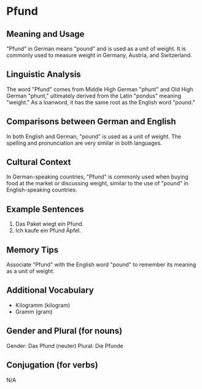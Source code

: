 # Pfund
## Meaning and Usage
"Pfund" in German means "pound" and is used as a unit of weight. It is commonly used to measure weight in Germany, Austria, and Switzerland.

## Linguistic Analysis
The word "Pfund" comes from Middle High German "phunt" and Old High German "phunt," ultimately derived from the Latin "pondus" meaning "weight." As a loanword, it has the same root as the English word "pound."

## Comparisons between German and English
In both English and German, "pound" is used as a unit of weight. The spelling and pronunciation are very similar in both languages.

## Cultural Context
In German-speaking countries, "Pfund" is commonly used when buying food at the market or discussing weight, similar to the use of "pound" in English-speaking countries.

## Example Sentences
1. Das Paket wiegt ein Pfund.
2. Ich kaufe ein Pfund Äpfel.

## Memory Tips
Associate "Pfund" with the English word "pound" to remember its meaning as a unit of weight.

## Additional Vocabulary
- Kilogramm (kilogram)
- Gramm (gram)

## Gender and Plural (for nouns)
Gender: Das Pfund (neuter)
Plural: Die Pfunde

## Conjugation (for verbs)
N/A